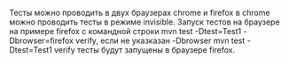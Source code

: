 Тесты можно проводить в двух браузерах chrome и firefox в chrome можно проводить тесты в режиме  invisible.
Запуск тестов на браузере на примере firefox с командной строки mvn test  -Dtest=Test1 -Dbrowser=firefox verify, если не указказан -Dbrowser
mvn test  -Dtest=Test1 verify тесты будут запущены в браузере firefox.
